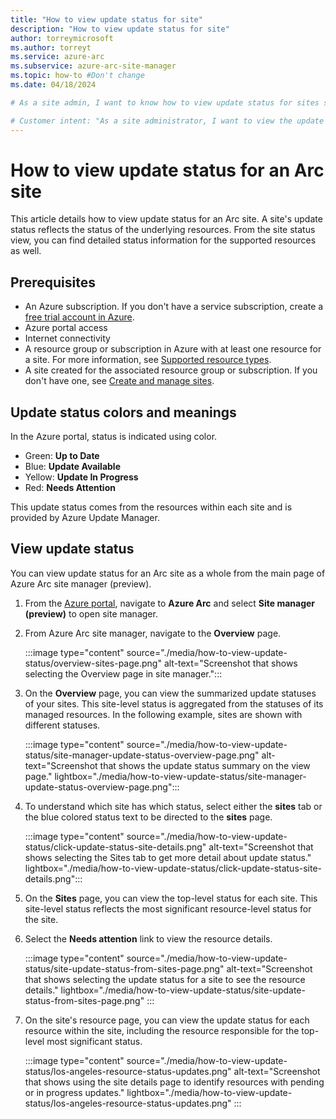 ```yaml
---
title: "How to view update status for site"
description: "How to view update status for site"
author: torreymicrosoft
ms.author: torreyt
ms.service: azure-arc
ms.subservice: azure-arc-site-manager
ms.topic: how-to #Don't change
ms.date: 04/18/2024

# As a site admin, I want to know how to view update status for sites so that I can use my site.

# Customer intent: "As a site administrator, I want to view the update status for my sites so that I can ensure all underlying resources are properly maintained and operational."
---
```


# How to view update status for an Arc site

This article details how to view update status for an Arc site. A site's update status reflects the status of the underlying resources. From the site status view, you can find detailed status information for the supported resources as well.

## Prerequisites

* An Azure subscription. If you don't have a service subscription, create a [free trial account in Azure](https://azure.microsoft.com/free/).
* Azure portal access
* Internet connectivity
* A resource group or subscription in Azure with at least one resource for a site. For more information, see [Supported resource types](./overview.md#supported-resource-types).
* A site created for the associated resource group or subscription. If you don't have one, see [Create and manage sites](./how-to-crud-site.md).

## Update status colors and meanings

In the Azure portal, status is indicated using color.

* Green: **Up to Date**
* Blue: **Update Available**
* Yellow: **Update In Progress**
* Red: **Needs Attention**

This update status comes from the resources within each site and is provided by Azure Update Manager.

## View update status

You can view update status for an Arc site as a whole from the main page of Azure Arc site manager (preview).

1. From the [Azure portal](https://portal.azure.com), navigate to **Azure Arc** and select **Site manager (preview)** to open site manager.

1. From Azure Arc site manager, navigate to the **Overview** page.

   :::image type="content" source="./media/how-to-view-update-status/overview-sites-page.png" alt-text="Screenshot that shows selecting the Overview page in site manager.":::

1. On the **Overview** page, you can view the summarized update statuses of your sites. This site-level status is aggregated from the statuses of its managed resources. In the following example, sites are shown with different statuses.

   :::image type="content" source="./media/how-to-view-update-status/site-manager-update-status-overview-page.png" alt-text="Screenshot that shows the update status summary on the view page." lightbox="./media/how-to-view-update-status/site-manager-update-status-overview-page.png":::

1. To understand which site has which status, select either the **sites** tab or the blue colored status text to be directed to the **sites** page.

   :::image type="content" source="./media/how-to-view-update-status/click-update-status-site-details.png" alt-text="Screenshot that shows selecting the Sites tab to get more detail about update status." lightbox="./media/how-to-view-update-status/click-update-status-site-details.png":::

1. On the **Sites** page, you can view the top-level status for each site. This site-level status reflects the most significant resource-level status for the site.

1. Select the **Needs attention** link to view the resource details.

   :::image type="content" source="./media/how-to-view-update-status/site-update-status-from-sites-page.png" alt-text="Screenshot that shows selecting the update status for a site to see the resource details." lightbox="./media/how-to-view-update-status/site-update-status-from-sites-page.png" :::

1. On the site's resource page, you can view the update status for each resource within the site, including the resource responsible for the top-level most significant status.

   :::image type="content" source="./media/how-to-view-update-status/los-angeles-resource-status-updates.png" alt-text="Screenshot that shows using the site details page to identify resources with pending or in progress updates." lightbox="./media/how-to-view-update-status/los-angeles-resource-status-updates.png" :::

